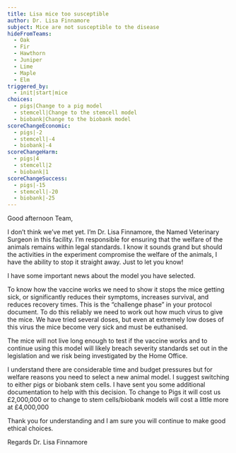 ```yaml
---
title: Lisa mice too susceptible
author: Dr. Lisa Finnamore
subject: Mice are not susceptible to the disease
hideFromTeams:
  - Oak
  - Fir
  - Hawthorn
  - Juniper
  - Lime
  - Maple
  - Elm
triggered_by:
  - init|start|mice
choices:
  - pigs|Change to a pig model
  - stemcell|Change to the stemcell model
  - biobank|Change to the biobank model
scoreChangeEconomic:
  - pigs|-2
  - stemcell|-4
  - biobank|-4
scoreChangeHarm:
  - pigs|4
  - stemcell|2
  - biobank|1
scoreChangeSuccess:
  - pigs|-15
  - stemcell|-20
  - biobank|-25
---
```

Good afternoon Team,

I don’t think we’ve met yet. I’m Dr. Lisa Finnamore, the Named Veterinary Surgeon in this facility. I’m responsible for ensuring that the welfare of the animals remains within legal standards. I know it sounds grand but should the activities in the experiment compromise the welfare of the animals, I have the ability to stop it straight away. Just to let you know!

I have some important news about the model you have selected.

To know how the vaccine works we need to show it stops the mice getting sick, or significantly reduces their symptoms, increases survival, and reduces recovery times. This is the “challenge phase” in your protocol document. To do this reliably we need to work out how much virus to give the mice. We have tried several doses, but even at extremely low doses of this virus the mice become very sick and must be euthanised.

The mice will not live long enough to test if the vaccine works and to continue using this model will likely breach severity standards set out in the legislation and we risk being investigated by the Home Office.

I understand there are considerable time and budget pressures but for welfare reasons you need to select a new animal model. I suggest switching to either pigs or biobank stem cells. I have sent you some additional documentation to help with this decision. To change to Pigs it will cost us £2,000,000 or to change to stem cells/biobank models will cost a little more at £4,000,000

Thank you for understanding and I am sure you will continue to make good ethical choices.

Regards
Dr. Lisa Finnamore
